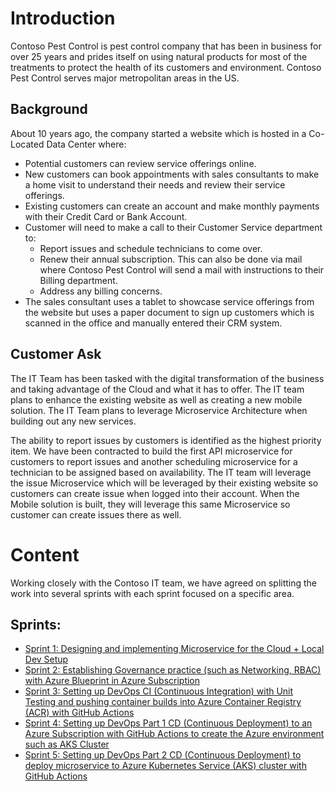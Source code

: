 # Introduction
Contoso Pest Control is pest control company that has been in business for over 25 years and prides itself on using natural products for most of the treatments to protect the health of its customers and environment. Contoso Pest Control serves major metropolitan areas in the US.

## Background
About 10 years ago, the company started a website which is hosted in a Co-Located Data Center where:
* Potential customers can review service offerings online.
* New customers can book appointments with sales consultants to make a home visit to understand their needs and review their service offerings. 
* Existing customers can create an account and make monthly payments with their Credit Card or Bank Account.
* Customer will need to make a call to their Customer Service department to:
    * Report issues and schedule technicians to come over.
    * Renew their annual subscription. This can also be done via mail where Contoso Pest Control will send a mail with instructions to their Billing department.
    * Address any billing concerns.
* The sales consultant uses a tablet to showcase service offerings from the website but uses a paper document to sign up customers which is scanned in the office and manually entered their CRM system.

## Customer Ask
The IT Team has been tasked with the digital transformation of the business and taking advantage of the Cloud and what it has to offer. The IT team plans to enhance the existing website as well as creating a new mobile solution. The IT Team plans to leverage Microservice Architecture when building out any new services.

The ability to report issues by customers is identified as the highest priority item. We have been contracted to build the first API microservice for customers to report issues and another scheduling microservice for a technician to be assigned based on availability. The IT team will leverage the issue Microservice which will be leveraged by their existing website so customers can create issue when logged into their account. When the Mobile solution is built, they will leverage this same Microservice so customer can create issues there as well.

# Content
Working closely with the Contoso IT team, we have agreed on splitting the work into several sprints with each sprint focused on a specific area. 

## Sprints: 
* [Sprint 1: Designing and implementing Microservice for the Cloud + Local Dev Setup](docs/SPRINT1.md)
* [Sprint 2: Establishing Governance practice (such as Networking, RBAC) with Azure Blueprint in Azure Subscription](docs/SPRINT2.md)
* [Sprint 3: Setting up DevOps CI (Continuous Integration) with Unit Testing and pushing container builds into Azure Container Registry (ACR) with GitHub Actions](docs/SPRINT3.md)
* [Sprint 4: Setting up DevOps Part 1 CD (Continuous Deployment) to an Azure Subscription with GitHub Actions to create the Azure environment such as AKS Cluster](docs/SPRINT4.md)
* [Sprint 5: Setting up DevOps Part 2 CD (Continuous Deployment) to deploy microservice to Azure Kubernetes Service (AKS) cluster with GitHub Actions](docs/SPRINT5.md)